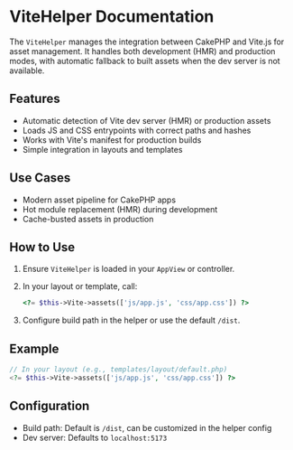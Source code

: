 # ViteHelper Documentation

The `ViteHelper` manages the integration between CakePHP and Vite.js for asset management. It handles both development (HMR) and production modes, with automatic fallback to built assets when the dev server is not available.

## Features

- Automatic detection of Vite dev server (HMR) or production assets
- Loads JS and CSS entrypoints with correct paths and hashes
- Works with Vite's manifest for production builds
- Simple integration in layouts and templates

## Use Cases

- Modern asset pipeline for CakePHP apps
- Hot module replacement (HMR) during development
- Cache-busted assets in production

## How to Use

1. Ensure `ViteHelper` is loaded in your `AppView` or controller.
2. In your layout or template, call:

   ```php
   <?= $this->Vite->assets(['js/app.js', 'css/app.css']) ?>
   ```

3. Configure build path in the helper or use the default `/dist`.

## Example

```php
// In your layout (e.g., templates/layout/default.php)
<?= $this->Vite->assets(['js/app.js', 'css/app.css']) ?>
```

## Configuration

- Build path: Default is `/dist`, can be customized in the helper config
- Dev server: Defaults to `localhost:5173`
